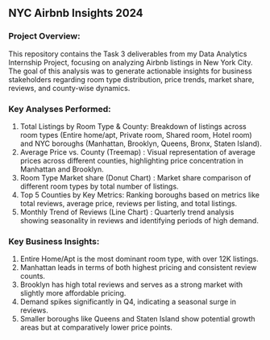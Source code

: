 ## NYC Airbnb Insights 2024 
### Project Overview:
This repository contains the Task 3 deliverables from my Data Analytics Internship Project, focusing on analyzing Airbnb listings in New York City. The goal of this analysis was to generate actionable insights for business stakeholders regarding room type distribution, price trends, market share, reviews, and county-wise dynamics.

### Key Analyses Performed:
1. Total Listings by Room Type & County: Breakdown of listings across room types (Entire home/apt, Private room, Shared room, Hotel room) and NYC boroughs (Manhattan, Brooklyn, Queens, Bronx, Staten Island).
2. Average Price vs. County (Treemap) : Visual representation of average prices across different counties, highlighting price concentration in Manhattan and Brooklyn.
3. Room Type Market share (Donut Chart) : Market share comparison of different room types by total number of listings.
4. Top 5 Counties by Key Metrics: Ranking boroughs based on metrics like total reviews, average price, reviews per listing, and total listings.
5. Monthly Trend of Reviews (Line Chart) : Quarterly trend analysis showing seasonality in reviews and identifying periods of high demand.

### Key Business Insights:
1. Entire Home/Apt is the most dominant room type, with over 12K listings.
2. Manhattan leads in terms of both highest pricing and consistent review counts.
3. Brooklyn has high total reviews and serves as a strong market with slightly more affordable pricing.
4. Demand spikes significantly in Q4, indicating a seasonal surge in reviews.
5. Smaller boroughs like Queens and Staten Island show potential growth areas but at comparatively lower price points.
